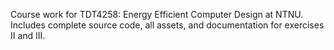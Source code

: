 Course work for TDT4258: Energy Efficient Computer Design at NTNU. Includes complete source 
code, all assets, and documentation for exercises II and III.
